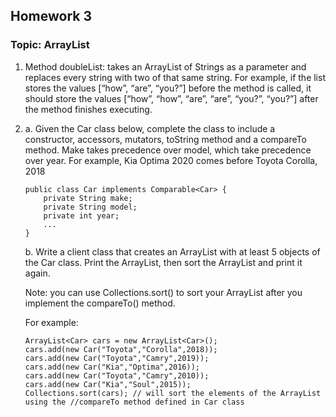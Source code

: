 ## Homework 3
### Topic: ArrayList

1. Method doubleList: takes an ArrayList of Strings as a parameter and replaces every
string with two of that same string. For example, if the list stores the values [“how”, “are”, “you?”] before the method is called, it should store the values [“how”, “how”, “are”, “are”, “you?”, “you?”] after the method finishes executing.


2.	a. Given the Car class below, complete the class to include a constructor, accessors, mutators, toString method and a compareTo method. Make takes precedence over model, which take precedence over year. For example, Kia Optima 2020 comes before Toyota Corolla, 2018

		public class Car implements Comparable<Car> {
			private String make; 
			private String model;
			private int year;
			...
		}

	b. Write a client class that creates an ArrayList with at least 5 objects of the Car class. Print the ArrayList, then sort the ArrayList and print it again.

	Note: you can use Collections.sort() to sort your ArrayList after you implement the compareTo() method.

	For example:

		ArrayList<Car> cars = new ArrayList<Car>(); 
		cars.add(new Car("Toyota","Corolla",2018)); 
		cars.add(new Car("Toyota","Camry",2019)); 
		cars.add(new Car("Kia","Optima",2016)); 
		cars.add(new Car("Toyota","Camry",2010)); 
		cars.add(new Car("Kia","Soul",2015));
		Collections.sort(cars); // will sort the elements of the ArrayList using the //compareTo method defined in Car class
